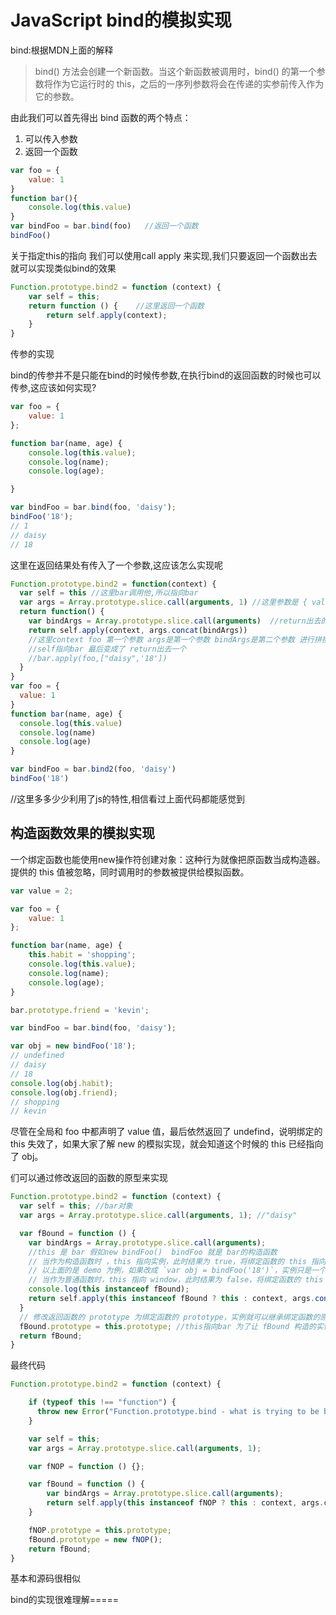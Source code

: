 # JavaScript bind的模拟实现

bind:根据MDN上面的解释

>  bind() 方法会创建一个新函数。当这个新函数被调用时，bind() 的第一个参数将作为它运行时的 this，之后的一序列参数将会在传递的实参前传入作为它的参数。

由此我们可以首先得出 bind 函数的两个特点： 

1. 可以传入参数
2. 返回一个函数

```javascript
var foo = {
    value: 1
}
function bar(){
    console.log(this.value)
}
var bindFoo = bar.bind(foo)   //返回一个函数
bindFoo()
```

关于指定this的指向 我们可以使用call apply 来实现,我们只要返回一个函数出去就可以实现类似bind的效果

```JavaScript
Function.prototype.bind2 = function (context) {
    var self = this;
    return function () {    //这里返回一个函数
        return self.apply(context);
    }
}
```

传参的实现

bind的传参并不是只能在bind的时候传参数,在执行bind的返回函数的时候也可以传参,这应该如何实现?

```JavaScript
var foo = {
    value: 1
};

function bar(name, age) {
    console.log(this.value);
    console.log(name);
    console.log(age);

}

var bindFoo = bar.bind(foo, 'daisy');
bindFoo('18');
// 1
// daisy
// 18
```

这里在返回结果处有传入了一个参数,这应该怎么实现呢

```JavaScript
Function.prototype.bind2 = function(context) {
  var self = this //这里bar调用他,所以指向bar
  var args = Array.prototype.slice.call(arguments, 1) //这里参数是 { value: 1 } "daisy" ,很明显 后面的参数是我们想要的,所以用[].prototype.slice转数组拿到参数daisy
  return function() {
    var bindArgs = Array.prototype.slice.call(arguments)  //return出去的对象用于执行函数的时候 获取到参数,也就是说这里获取的"18"
    return self.apply(context, args.concat(bindArgs))
    //这里context foo 第一个参数 args是第一个参数 bindArgs是第二个参数 进行拼接 
    //self指向bar 最后变成了 return出去一个 
    //bar.apply(foo,["daisy",'18'])
  }
}
var foo = {
  value: 1
}
function bar(name, age) {
  console.log(this.value)
  console.log(name)
  console.log(age)
}

var bindFoo = bar.bind2(foo, 'daisy')
bindFoo('18')

```

//这里多多少少利用了js的特性,相信看过上面代码都能感觉到

## 构造函数效果的模拟实现

一个绑定函数也能使用new操作符创建对象：这种行为就像把原函数当成构造器。提供的 this 值被忽略，同时调用时的参数被提供给模拟函数。 

```JavaScript
var value = 2;

var foo = {
    value: 1
};

function bar(name, age) {
    this.habit = 'shopping';
    console.log(this.value);
    console.log(name);
    console.log(age);
}

bar.prototype.friend = 'kevin';

var bindFoo = bar.bind(foo, 'daisy');

var obj = new bindFoo('18');
// undefined
// daisy
// 18
console.log(obj.habit);
console.log(obj.friend);
// shopping
// kevin
```

尽管在全局和 foo 中都声明了 value 值，最后依然返回了 undefind，说明绑定的 this 失效了，如果大家了解 new 的模拟实现，就会知道这个时候的 this 已经指向了 obj。 

们可以通过修改返回的函数的原型来实现 

````JavaScript
Function.prototype.bind2 = function (context) {
  var self = this; //bar对象
  var args = Array.prototype.slice.call(arguments, 1); //"daisy"

  var fBound = function () {
    var bindArgs = Array.prototype.slice.call(arguments);
    //this 是 bar 假如new bindFoo()  bindFoo 就是 bar的构造函数
    // 当作为构造函数时 ，this 指向实例，此时结果为 true，将绑定函数的 this 指向该实例，可以让实例获得来自绑定函数的值
    // 以上面的是 demo 为例，如果改成 `var obj = bindFoo('18')`，实例只是一个空对象，将 null 改成 this ，实例会具有 habit 属性
    // 当作为普通函数时，this 指向 window，此时结果为 false，将绑定函数的 this 指向 context
    console.log(this instanceof fBound);
    return self.apply(this instanceof fBound ? this : context, args.concat(bindArgs));
  }
  // 修改返回函数的 prototype 为绑定函数的 prototype，实例就可以继承绑定函数的原型中的值
  fBound.prototype = this.prototype; //this指向bar 为了让 fBound 构造的实例能够继承绑定函数的原型中的值
  return fBound;
}
````





最终代码

```JavaScript
Function.prototype.bind2 = function (context) {

    if (typeof this !== "function") {
      throw new Error("Function.prototype.bind - what is trying to be bound is not callable");
    }

    var self = this;
    var args = Array.prototype.slice.call(arguments, 1);

    var fNOP = function () {};

    var fBound = function () {
        var bindArgs = Array.prototype.slice.call(arguments);
        return self.apply(this instanceof fNOP ? this : context, args.concat(bindArgs));
    }

    fNOP.prototype = this.prototype;
    fBound.prototype = new fNOP();
    return fBound;
}
```

基本和源码很相似

bind的实现很难理解=====











